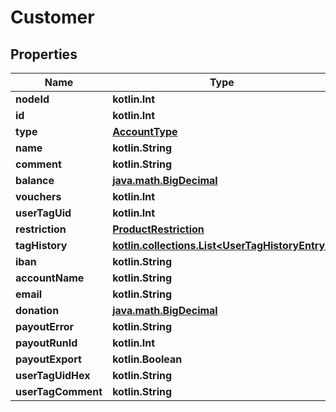 
# Customer

## Properties
Name | Type | Description | Notes
------------ | ------------- | ------------- | -------------
**nodeId** | **kotlin.Int** |  | 
**id** | **kotlin.Int** |  | 
**type** | [**AccountType**](AccountType.md) |  | 
**name** | **kotlin.String** |  | 
**comment** | **kotlin.String** |  | 
**balance** | [**java.math.BigDecimal**](java.math.BigDecimal.md) |  | 
**vouchers** | **kotlin.Int** |  | 
**userTagUid** | **kotlin.Int** |  | 
**restriction** | [**ProductRestriction**](ProductRestriction.md) |  | 
**tagHistory** | [**kotlin.collections.List&lt;UserTagHistoryEntry&gt;**](UserTagHistoryEntry.md) |  | 
**iban** | **kotlin.String** |  | 
**accountName** | **kotlin.String** |  | 
**email** | **kotlin.String** |  | 
**donation** | [**java.math.BigDecimal**](java.math.BigDecimal.md) |  | 
**payoutError** | **kotlin.String** |  | 
**payoutRunId** | **kotlin.Int** |  | 
**payoutExport** | **kotlin.Boolean** |  | 
**userTagUidHex** | **kotlin.String** |  | 
**userTagComment** | **kotlin.String** |  |  [optional]




